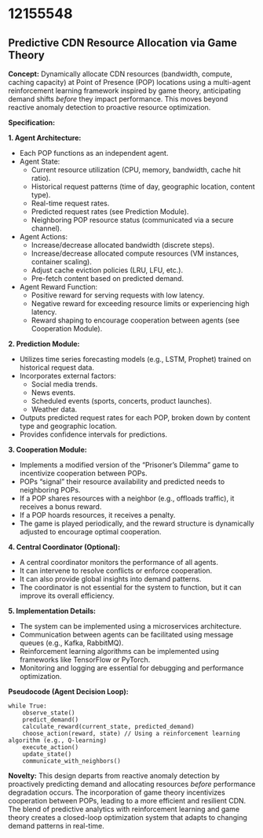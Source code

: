 # 12155548

## Predictive CDN Resource Allocation via Game Theory

**Concept:** Dynamically allocate CDN resources (bandwidth, compute, caching capacity) at Point of Presence (POP) locations using a multi-agent reinforcement learning framework inspired by game theory, anticipating demand shifts *before* they impact performance. This moves beyond reactive anomaly detection to proactive resource optimization.

**Specification:**

**1. Agent Architecture:**

*   Each POP functions as an independent agent.
*   Agent State:
    *   Current resource utilization (CPU, memory, bandwidth, cache hit ratio).
    *   Historical request patterns (time of day, geographic location, content type).
    *   Real-time request rates.
    *   Predicted request rates (see Prediction Module).
    *   Neighboring POP resource status (communicated via a secure channel).
*   Agent Actions:
    *   Increase/decrease allocated bandwidth (discrete steps).
    *   Increase/decrease allocated compute resources (VM instances, container scaling).
    *   Adjust cache eviction policies (LRU, LFU, etc.).
    *   Pre-fetch content based on predicted demand.
*   Agent Reward Function: 
    *   Positive reward for serving requests with low latency.
    *   Negative reward for exceeding resource limits or experiencing high latency.
    *   Reward shaping to encourage cooperation between agents (see Cooperation Module).

**2. Prediction Module:**

*   Utilizes time series forecasting models (e.g., LSTM, Prophet) trained on historical request data. 
*   Incorporates external factors:
    *   Social media trends.
    *   News events.
    *   Scheduled events (sports, concerts, product launches).
    *   Weather data.
*   Outputs predicted request rates for each POP, broken down by content type and geographic location. 
*   Provides confidence intervals for predictions.

**3. Cooperation Module:**

*   Implements a modified version of the “Prisoner’s Dilemma” game to incentivize cooperation between POPs.
*   POPs “signal” their resource availability and predicted needs to neighboring POPs.
*   If a POP shares resources with a neighbor (e.g., offloads traffic), it receives a bonus reward.
*   If a POP hoards resources, it receives a penalty.
*   The game is played periodically, and the reward structure is dynamically adjusted to encourage optimal cooperation.

**4. Central Coordinator (Optional):**

*   A central coordinator monitors the performance of all agents.
*   It can intervene to resolve conflicts or enforce cooperation.
*   It can also provide global insights into demand patterns.
*   The coordinator is not essential for the system to function, but it can improve its overall efficiency.

**5. Implementation Details:**

*   The system can be implemented using a microservices architecture.
*   Communication between agents can be facilitated using message queues (e.g., Kafka, RabbitMQ).
*   Reinforcement learning algorithms can be implemented using frameworks like TensorFlow or PyTorch.
*   Monitoring and logging are essential for debugging and performance optimization.

**Pseudocode (Agent Decision Loop):**

```
while True:
    observe_state()
    predict_demand()
    calculate_reward(current_state, predicted_demand)
    choose_action(reward, state) // Using a reinforcement learning algorithm (e.g., Q-learning)
    execute_action()
    update_state()
    communicate_with_neighbors()
```

**Novelty:** This design departs from reactive anomaly detection by proactively predicting demand and allocating resources *before* performance degradation occurs. The incorporation of game theory incentivizes cooperation between POPs, leading to a more efficient and resilient CDN.  The blend of predictive analytics with reinforcement learning and game theory creates a closed-loop optimization system that adapts to changing demand patterns in real-time.